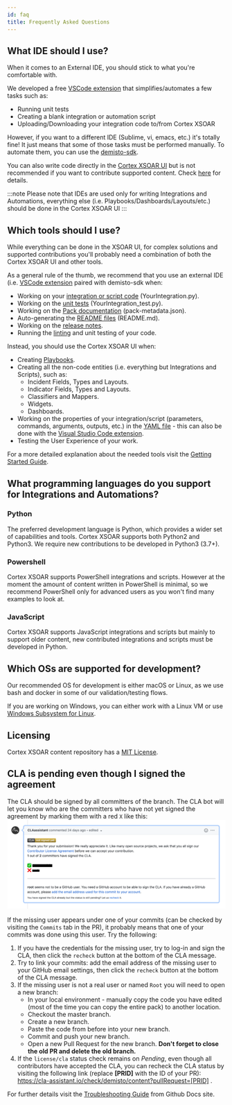 ```yaml
---
id: faq
title: Frequently Asked Questions
---
```


## What IDE should I use?

When it comes to an External IDE, you should stick to what you're comfortable with.

We developed a free [VSCode extension](vscode-extension) that simplifies/automates a few tasks such as:

- Running unit tests
- Creating a blank integration or automation script
- Uploading/Downloading your integration code to/from Cortex XSOAR

However, if you want to a different IDE (Sublime, vi, emacs, etc.) it's totally fine! It just means that some of those tasks must be performed manually. To automate them, you can use the  [demisto-sdk](https://github.com/demisto/demisto-sdk).

You can also write code directly in the [Cortex XSOAR UI](../concepts/xsoar-ide) but is not recommended if you want to contribute supported content. Check [here](getting-started-guide#creating-new-content) for details.

:::note
Please note that IDEs are used only for writing Integrations and Automations, everything else (i.e. Playbooks/Dashboards/Layouts/etc.) should be done in the Cortex XSOAR UI
:::

## Which tools should I use?

While everything can be done in the XSOAR UI, for complex solutions and supported contributions you'll probably need a combination of both the Cortex XSOAR UI and other tools.

As a general rule of the thumb, we recommend that you use an external IDE (i.e. [VSCode extension](vscode-extension) paired with demisto-sdk when:

- Working on your [integration or script code](../integrations/code-conventions) (YourIntegration.py).
- Working on the [unit tests](../integrations/unit-testing) (YourIntegration_test.py).
- Working on the [Pack documentation](../documentation/pack-docs) (pack-metadata.json).
- Auto-generating the [README files](../documentation/readme_file) (README.md).
- Working on the [release notes](../documentation/release-notes).
- Running the [linting](../integrations/linting) and unit testing of your code.

Instead, you should use the Cortex XSOAR UI when:

- Creating [Playbooks](../playbooks/playbooks).
- Creating all the non-code entities (i.e. everything but Integrations and Scripts), such as:
  - Incident Fields, Types and Layouts.
  - Indicator Fields, Types and Layouts.
  - Classifiers and Mappers.
  - Widgets.
  - Dashboards.
- Working on the properties of your integration/script (parameters, commands, arguments, outputs, etc.) in the [YAML file](../integrations/yaml-file) - this can also be done with the [Visual Studio Code extension](vscode-extension).
- Testing the User Experience of your work.

For a more detailed explanation  about the needed tools visit the [Getting Started Guide](../concepts/getting-started-guide#using-the-right-tools).

## What programming languages do you support for Integrations and Automations?

### Python

The preferred development language is Python, which provides a wider set of capabilities and tools. Cortex XSOAR supports both Python2 and Python3. We require new contributions to be developed in Python3 (3.7+).

### Powershell

Cortex XSOAR supports PowerShell integrations and scripts. However at the moment the amount of content written in PowerShell is minimal, so we recommend PowerShell only for advanced users as you won't find many examples to look at.

### JavaScript

Cortex XSOAR supports JavaScript integrations and scripts but mainly to support older content, new contributed integrations and scripts must be developed in Python.

## Which OSs are supported for development?

Our recommended OS for development is either macOS or Linux, as we use bash and docker in some of our validation/testing flows.

If you are working on Windows, you can either work with a Linux VM or use [Windows Subsystem for Linux](https://docs.microsoft.com/en-us/windows/wsl/install-win10).

## Licensing

Cortex XSOAR content repository has a [MIT License](https://github.com/demisto/content/blob/master/LICENSE).

## CLA is pending even though I signed the agreement

The CLA should be signed by all committers of the branch. The CLA bot will let you know who are the committers who have not yet signed the agreement by marking them with a red `X` like this:
![Failed CLA](../doc_imgs/contributing/failed_CLA.png)

If the missing user appears under one of your commits (can be checked by visiting the `Commits` tab in the PR), it probably means that one of your commits was done using this user. Try the following:

1. If you have the credentials for the missing user, try to log-in and sign the CLA, then click the `recheck` button at the bottom of the CLA message.
2. Try to link your commits: add the email address of the missing user to your GitHub email settings, then click the `recheck` button at the bottom of the CLA message.
3. If the missing user is not a real user or named `Root` you will need to open a new branch: 
    - In your local environment - manually copy the code you have edited (most of the time you can copy the entire pack) to another location.
    - Checkout the master branch.
    - Create a new branch.
    - Paste the code from before into your new branch.
    - Commit and push your new branch.
    - Open a new Pull Request for the new branch. **Don't forget to close the old PR and delete the old branch.**
4. If the `license/cla` status check remains on *Pending*, even though all contributors have accepted the CLA, you can recheck the CLA status by visiting the following link (replace **[PRID]** with the ID of your PR): https://cla-assistant.io/check/demisto/content?pullRequest=[PRID] .

For further details visit the [Troubleshooting Guide](https://docs.github.com/en/github/committing-changes-to-your-project/why-are-my-commits-linked-to-the-wrong-user) from Github Docs site.


